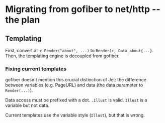 # Migrating from gofiber to net/http -- the plan

## Templating

First, convert all `c.Render("about", ...)` to `Render(c, Data_about{...}`.
Then, the templating engine is decoupled from gofiber.

### Fixing current templates

gofiber doesn't mention this crucial distinction of Jet: the difference between variables (e.g. PageURL) and data (the data parameter to `Render(...)`).

Data access must be prefixed with a dot. `.Illust` is valid. `Illust` is a variable but not data.

Current templates use the variable style (`Illust`), but that is wrong.
